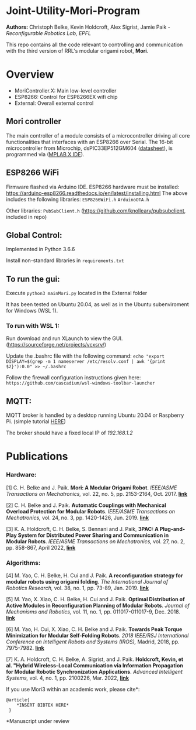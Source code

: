 # Joint-Utility-Mori-Program

**Authors:** Christoph Belke, Kevin Holdcroft, Alex Sigrist, Jamie Paik - *Reconfigurable Robotics Lab, EPFL*

This repo contains all the code relevant to controlling and communication with the third version of RRL's modular origami robot, **Mori**.


# Overview
 - MoriController.X: Main low-level controller
 - ESP8266: Control for ESP8266EX wifi chip
 - External: Overall external control

 ## Mori controller
The main controller of a module consists of a microcontroller driving all core functionalities that interfaces with an ESP8266 over Serial. The 16-bit microcontroller from Microchip, dsPIC33EP512GM604 ([datasheet](http://ww1.microchip.com/downloads/en/DeviceDoc/70000689d.pdf)), is programmed via ([MPLAB X IDE](https://www.microchip.com/mplab/mplab-x-ide)).

 ## ESP8266 WiFi
Firmware flashed via Arduino IDE. ESP8266 hardware must be installed: https://arduino-esp8266.readthedocs.io/en/latest/installing.html
The above includes the following libraries:
`ESP8266WiFi.h`
`ArduinoOTA.h`

Other libraries:
`PubSubClient.h` (https://github.com/knolleary/pubsubclient, included in repo)

 ## Global Control:
Implemented in Python 3.6.6

Install non-standard libraries in `requirements.txt`

## To run the gui:
Execute `python3 mainMori.py` located in the External folder

It has been tested on Ubuntu 20.04, as well as in the Ubuntu subenviroment for Windows (WSL 1). 

### To run with WSL 1:
Run download and run XLaunch to view the GUI. (https://sourceforge.net/projects/vcxsrv/)

Update the .bashrc file with the following command:
`echo "export DISPLAY=$(grep -m 1 nameserver /etc/resolv.conf | awk '{print $2}'):0.0" >> ~/.bashrc`

Follow the firewall configuration instructions given here:
`https://github.com/cascadium/wsl-windows-toolbar-launcher`

 ## MQTT:
 MQTT broker is handled by a desktop running Ubuntu 20.04 or Raspberry Pi.
 (simple tutorial [HERE](https://randomnerdtutorials.com/how-to-install-mosquitto-broker-on-raspberry-pi/))

 The broker should have a fixed local IP of *192.168.1.2*

# Publications

### Hardware:
[1] C. H. Belke and J. Paik. **Mori: A Modular Origami Robot**. *IEEE/ASME Transactions on Mechatronics,* vol. 22, no. 5, pp. 2153-2164, Oct. 2017. **[link](https://doi.org/10.1109/TMECH.2017.2697310)**

[2] C. H. Belke and J. Paik. **Automatic Couplings with Mechanical Overload Protection for Modular Robots**. *IEEE/ASME Transactions on Mechatronics,* vol. 24, no. 3, pp. 1420-1426, Jun. 2019. **[link](https://doi.org/10.1109/TMECH.2019.2907802)**

[3] K. A. Holdcroft, C. H. Belke, S. Bennani and J. Paik, **3PAC: A Plug-and-Play System for Distributed Power Sharing and Communication in Modular Robots**. *IEEE/ASME Transactions on Mechatronics,* vol. 27, no. 2, pp. 858-867, April 2022, **[link](https://doi.org/10.1109/TMECH.2021.3073538)**


### Algorithms:
[4] M. Yao, C. H. Belke, H. Cui and J. Paik. **A reconfiguration strategy for modular robots using origami folding**. *The International Journal of Robotics Research,* vol. 38, no. 1, pp. 73-89, Jan. 2019. **[link](https://doi.org/10.1177%2F0278364918815757)**

[5] M. Yao, X. Xiao, C. H. Belke, H. Cui and J. Paik. **Optimal Distribution of Active Modules in Reconfiguration Planning of Modular Robots**. *Journal of Mechanisms and Robotics,* vol. 11, no. 1, pp. 011017-011017-9, Dec. 2018. **[link](https://doi.org/10.1177%2F0278364918815757)**

[6] M. Yao, H. Cui, X. Xiao, C. H. Belke and J. Paik. **Towards Peak Torque Minimization for Modular Self-Folding Robots**. *2018 IEEE/RSJ International Conference on Intelligent Robots and Systems (IROS),* Madrid, 2018, pp. 7975-7982. **[link](https://doi.org/10.1109/IROS.2018.8593648)**

[7] K. A. Holdcroft, C. H. Belke, A. Sigrist, and J. Paik. **Holdcroft, Kevin, et al. "Hybrid Wireless–Local Communication via Information Propagation for Modular Robotic Synchronization Applications**. *Advanced Intelligent Systems,* vol. 4, no. 1, pp. 2100226, Mar. 2022, **[link](https://doi.org/10.1002/aisy.202100226)**


If you use Mori3 within an academic work, please cite\*:

    @article{
    	*INSERT BIBTEX HERE*
     }

\*Manuscript under review
